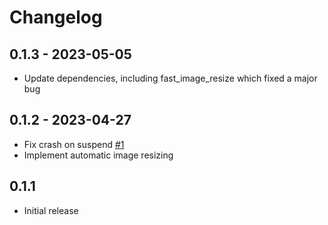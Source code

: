 # Changelog

## 0.1.3 - 2023-05-05
- Update dependencies, including fast_image_resize which fixed a major bug

## 0.1.2 - 2023-04-27
- Fix crash on suspend [#1](https://github.com/gergo-salyi/multibg-sway/issues/1)
- Implement automatic image resizing

## 0.1.1
- Initial release
